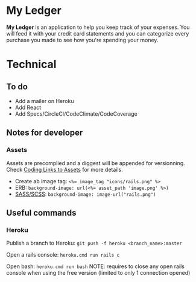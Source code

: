 # My Ledger

**My Ledger** is an application to help you keep track of your expenses.
You will feed it with your credit card statements and you can categorize every purchase you made to see how you're spending your money.

# Technical

## To do
- Add a mailer on Heroku
- Add React
- Add Specs/CircleCI/CodeClimate/CodeCoverage

## Notes for developer

### Assets
Assets are precomplied and a diggest will be appended for versionning. Check [Coding Links to Assets](http://guides.rubyonrails.org/asset_pipeline.html#coding-links-to-assets) for more details.
- Create ab image tag: `<%= image_tag "icons/rails.png" %>`
- ERB: `background-image: url(<%= asset_path 'image.png' %>)`
- [SASS/SCSS](http://guides.rubyonrails.org/asset_pipeline.html#css-and-sass): `background-image: image-url("rails.png")`

## Useful commands

### Heroku

Publish a branch to Heroku:
`git push -f heroku <branch_name>:master`

Open a rails console:
`heroku.cmd run rails c`

Open bash:
`heroku.cmd run bash`
NOTE: requires to close any open rails console when using the free version (limited to only 1 connection opened)
